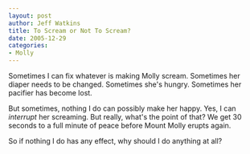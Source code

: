 ```yaml
--- 
layout: post
author: Jeff Watkins
title: To Scream or Not To Scream?
date: 2005-12-29
categories: 
- Molly
---
```


Sometimes I can fix whatever is making Molly scream. Sometimes her diaper needs to be changed. Sometimes she's hungry. Sometimes her pacifier has become lost.

But sometimes, nothing I do can possibly make her happy. Yes, I can *interrupt* her screaming. But really, what's the point of that? We get 30 seconds to a full minute of peace before Mount Molly erupts again.

So if nothing I do has any effect, why should I do anything at all?